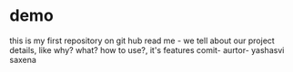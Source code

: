 # demo
this is my first repository on git hub
read me - we tell about our project details, like why? what? how to use?, it's features
comit-
aurtor- yashasvi saxena
